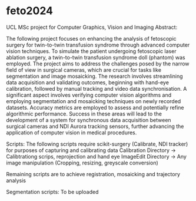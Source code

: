# feto2024
UCL MSc project for Computer Graphics, Vision and Imaging 
Abstract:

The following project focuses on enhancing the analysis of fetoscopic surgery for twin-to-twin transfusion syndrome through advanced computer vision techniques. To simulate the patient undergoing fetoscopic laser ablation surgery, a twin-to-twin transfusion syndrome doll (phantom) was employed. The project aims to address the challenges posed by the narrow field of view in surgical cameras, which are crucial for tasks like segmentation and image mosaicking. The research involves streamlining data acquisition and validating outcomes, beginning with hand-eye calibration, followed by manual tracking and video data synchronisation. A significant aspect involves verifying computer vision algorithms and employing segmentation and mosaicking techniques on newly recorded datasets. Accuracy metrics are employed to assess and potentially refine algorithmic performance. Success in these areas will lead to the development of a system for synchronous data acquisition between surgical cameras and NDI Aurora tracking sensors, further advancing the application of computer vision in medical procedures.

Scripts:
The following scripts require scikit-surgery (Calibrate, NDI tracker) for purposes of capturing and calibrating data
Calibration Directory -> Calibtrationg scrips, reprojection and hand eye 
ImageEdit Directory -> Any image manipulation (Cropping, resizing, greyscale conversion)

Remaining scripts are to achieve registration, mosaicking and trajectory analysis

Segmentation scripts:
To be uploaded 

